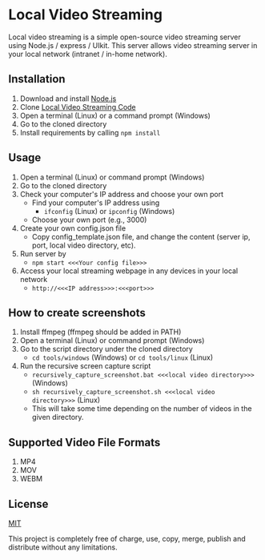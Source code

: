 # Local Video Streaming

Local video streaming is a simple open-source video streaming server using
Node.js / express / UIkit. This server allows video streaming server in your
local network (intranet / in-home network).

## Installation

1. Download and install [Node.js](https://nodejs.org/en/)
2. Clone [Local Video Streaming Code](https://github.com/rihwan/local_video_streaming)
3. Open a terminal (Linux) or a command prompt (Windows)
4. Go to the cloned directory
5. Install requirements by calling ```npm install```

## Usage

1. Open a terminal (Linux) or command prompt (Windows)
2. Go to the cloned directory
3. Check your computer's IP address and choose your own port
   - Find your computer's IP address using
     - ```ifconfig``` (Linux) or ```ipconfig``` (Windows)
   - Choose your own port (e.g., 3000)
4. Create your own config.json file
   - Copy config_template.json file, and change the content (server ip, port, local video directory, etc).
4. Run server by
   - ```npm start <<<Your config file>>>```
5. Access your local streaming webpage in any devices in your local network
   - ```http://<<<IP address>>>:<<<port>>>```

## How to create screenshots

1. Install ffmpeg (ffmpeg should be added in PATH)
2. Open a terminal (Linux) or command prompt (Windows)
3. Go to the script directory under the cloned directory
   - ```cd tools/windows``` (Windows) or ```cd tools/linux``` (Linux)
4. Run the recursive screen capture script
   - ```recursively_capture_screenshot.bat <<<local video directory>>>``` (Windows)
   - ```sh recursively_capture_screenshot.sh <<<local video directory>>>``` (Linux)
   - This will take some time depending on the number of videos in the given directory.

## Supported Video File Formats

1. MP4
2. MOV
3. WEBM

## License
[MIT](https://github.com/rihwan/local_video_streaming/blob/master/LICENSE)

This project is completely free of charge, use, copy, merge, publish and
distribute without any limitations.
